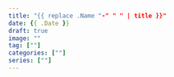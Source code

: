 ```yaml
---
title: "{{ replace .Name "-" " " | title }}"
date: {{ .Date }}
draft: true
image: ""
tag: [""]
categories: [""]
series: [""]
---
```



